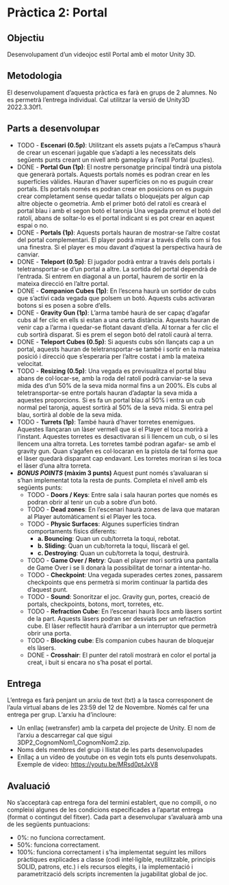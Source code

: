 # Pràctica 2: Portal

## Objectiu

Desenvolupament d’un videojoc estil Portal amb el motor Unity 3D.

## Metodologia

El desenvolupament d’aquesta pràctica es farà en grups de 2 alumnes. No es permetrà l’entrega individual. Cal utilitzar la versió de Unity3D 2022.3.30f1.

## Parts a desenvolupar

- TODO - **Escenari (0.5p)**: Utilitzant els assets pujats a l’eCampus s’haurà de crear un escenari jugable que s’adapti a les necessitats dels següents punts creant un nivell amb gameplay a l’estil Portal (puzles).
- DONE - **Portal Gun (1p)**: El nostre personatge principal tindrà una pistola que generarà portals. Aquests portals només es podran crear en les superfícies vàlides. Hauran d’haver superfícies on no es puguin crear portals. Els portals només es podran crear en posicions on es puguin crear completament sense quedar tallats o bloquejats per algun cap altre objecte o geometria. Amb el primer botó del ratolí es crearà el portal blau i amb el segon botó el taronja Una vegada premut el botó del ratolí, abans de soltar-lo es el portal indicant si es pot crear en aquest espai o no.
- DONE - **Portals (1p)**: Aquests portals hauran de mostrar-se l’altre costat del portal complementari. El player podrà mirar a través d’ells com si fos una finestra. Si el player es mou davant d’aquest la perspectiva haurà de canviar.
- DONE - **Teleport (0.5p)**: El jugador podrà entrar a través dels portals i teletransportar-se d’un portal a altre. La sortida del portal dependrà de l’entrada. Si entrem en diagonal a un portal, haurem de sortir en la mateixa direcció en l’altre portal.
- DONE - **Companion Cubes (1p)**: En l’escena haurà un sortidor de cubs que s’activi cada vegada que polsem un botó. Aquests cubs activaran botons si es posen a sobre d’ells.
- DONE - **Gravity Gun (1p)**: L’arma també haurà de ser capaç d’agafar cubs al fer clic en ells si estan a una certa distància. Aquests hauran de venir cap a l’arma i quedar-se flotant davant d’ella. Al tornar a fer clic el cub sortirà disparat. Si es prem el segon botó del ratolí caurà al terra.
- DONE - **Teleport Cubes (0.5p)**: Si aquests cubs són llançats cap a un portal, aquests hauran de teletransportar-se també i sortir en la mateixa posició i direcció que s’esperaria per l’altre costat i amb la mateixa velocitat.
- TODO - **Resizing (0.5p)**: Una vegada es previsualitza el portal blau abans de col·locar-se, amb la roda del ratolí podrà canviar-se la seva mida des d’un 50% de la seva mida normal fins a un 200%. Els cubs al teletransportar-se entre portals hauran d’adaptar la seva mida a aquestes proporcions. Si es fa un portal blau al 50% i entra un cub normal pel taronja, aquest sortirà al 50% de la seva mida. Si entra pel blau, sortirà al doble de la seva mida.
- TODO - **Turrets (1p)**: També haurà d’haver torretes enemigues. Aquestes llançaran un làser vermell que si el Player el toca morirà a l’instant. Aquestes torretes es desactivaran si li llencem un cub, o si les llencem una altra torreta. Les torretes també podran agafar- se amb el gravity gun. Quan s’agafen es col·locaran en la pistola de tal forma que el làser quedarà disparant cap endavant. Les torretes moriran si les toca el làser d’una altra torreta.
- **_BONUS POINTS_ (màxim 3 punts)** Aquest punt només s’avaluaran si s’han implementat tota la resta de punts. Completa el nivell amb els següents punts:
  - TODO - **Doors / Keys**: Entre sala i sala hauran portes que només es podran obrir al tenir un cub a sobre d’un botó.
  - TODO - **Dead zones**: En l’escenari haurà zones de lava que mataran al Player automàticament si el Player les toca.
  - TODO - **Physic Surfaces**: Algunes superfícies tindran comportaments físics diferents:
    - **a. Bouncing**: Quan un cub/torreta la toqui, rebotat.
    - **b. Sliding**: Quan un cub/torreta la toqui, lliscarà el gel.
    - **c. Destroying**: Quan un cub/torreta la toqui, destruirà.
  - TODO - **Game Over / Retry**: Quan el player mori sortirà una pantalla de Game Over i se li
    donarà la possibilitat de tornar a intentar-ho.
  - TODO - **Checkpoint**: Una vegada superades certes zones, passarem checkpoints que ens
    permetrà si morim continuar la partida des d’aquest punt.
  - TODO - **Sound**: Sonoritzar el joc. Gravity gun, portes, creació de portals, checkpoints, botons,
    mort, torretes, etc.
  - TODO - **Refraction Cube**: En l’escenari haurà llocs amb làsers sortint de la part. Aquests
    làsers podran ser desviats per un refraction cube. El làser reflectit haurà d’arribar a un
    interruptor que permetrà obrir una porta.
  - TODO - **Blocking cube**: Els companion cubes hauran de bloquejar els làsers.
  - DONE - **Crosshair**: El punter del ratolí mostrarà en color el portal ja creat, i buit si encara no
    s’ha posat el portal.

## Entrega

L’entrega es farà penjant un arxiu de text (txt) a la tasca corresponent de l’aula virtual abans de les 23:59 del 12 de Novembre.
Només cal fer una entrega per grup. L’arxiu ha d’incloure:

- Un enllaç (wetransfer) amb la carpeta del projecte de Unity. El nom de l’arxiu a descarregar cal que sigui 3DP2_CognomNom1_CognomNom2.zip.
- Noms dels membres del grup i llistat de les parts desenvolupades
- Enllaç a un vídeo de youtube on es vegin tots els punts desenvolupats. Exemple de video: https://youtu.be/MRsd0ptJxV8

## Avaluació

No s’acceptarà cap entrega fora del termini establert, que no compili, o no compleixi algunes de les condicions especificades a l’apartat entrega (format o contingut del fitxer). Cada part a desenvolupar s’avaluarà amb una de les següents puntuacions:

- 0%: no funciona correctament.
- 50%: funciona correctament.
- 100%: funciona correctament i s’ha implementat seguint les millors pràctiques explicades a classe (codi intel·ligible, reutilitzable, principis SOLID, patrons, etc.) i els recursos elegits, i la implementació i parametrització dels scripts incrementen la jugabilitat global de joc.

